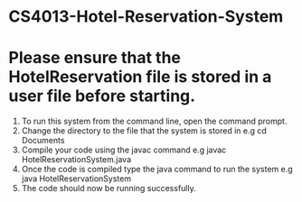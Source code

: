 # CS4013-Hotel-Reservation-System

# Please ensure that the HotelReservation file is stored in a user file before starting.

1. To run this system from the command line, open the command prompt.
2. Change the directory to the file that the system is stored in e.g
    cd Documents
3. Compile your code using the javac command e.g
    javac HotelReservationSystem.java
4. Once the code is compiled type the java command to run the system e.g
    java HotelReservationSystem
5. The code should now be running successfully.
